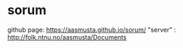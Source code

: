 # sorum

github page: https://aasmusta.github.io/sorum/
"server" : http://folk.ntnu.no/aasmusta/Documents
